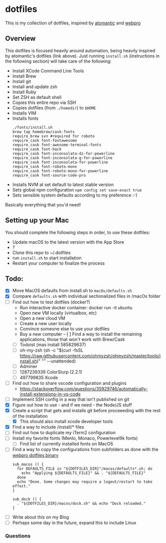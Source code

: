 # dotfiles
This is my collection of dotfiles, inspired by [atomantic](https://github.com/atomantic/dotfiles) and [webpro](https://github.com/webpro/dotfiles)

## Overview

This dotfiles is focused heavily around automation, being heavily inspired by atomantic's dotfiles (link above). Just running `install.sh` (instructions in the following section) will take care of the following:

- Install XCode Command Line Tools
- Install Brew
- Install git
- Install and update zsh
- Install Ruby
- Set ZSH as default shell
- Copies this entire repo via SSH
- Copies dotfiles (from `./homedir`) to `$HOME`
- Installs VIM
- Installs fonts
  ```
  ./fonts/install.sh
  brew tap homebrew/cask-fonts
  require_brew svn #required for roboto
  require_cask font-fontawesome
  require_cask font-awesome-terminal-fonts
  require_cask font-hack
  require_cask font-inconsolata-dz-for-powerline
  require_cask font-inconsolata-g-for-powerline
  require_cask font-inconsolata-for-powerline
  require_cask font-roboto-mono
  require_cask font-roboto-mono-for-powerline
  require_cask font-source-code-pro
  ```
- Installs NVM at set default to latest stable version
- Sets global npm configuration `npm config set save-exact true`
- Sets sensible system defaults according to my preference :-)

Basically everything that you'd need!

## Setting up your Mac
You should complete the following steps in order, to use these dotfiles:
- Update macOS to the latest version with the App Store
- ?
- Clone this repo to ~/.dotfiles
- run `install.sh` to start installation
- Restart your computer to finalize the process


## Todo:

- [x] Move MacOS defaults from install.sh to `macOs/defaults.sh`
- [x] Compare `defaults.sh` with individual sectionalized files in /macOs folder
- [ ] Find out how to test dotfiles (docker?)
  - Run interactive docker container: docker run -it ubuntu
  - Open new VM locally (virtualbox, etc)
  - Open a new cloud VM
  - Create a new user locally
  - Convince someone else to use your dotfiles
  - Buy a new computer
– [ ] Find a way to install the remaining applications, those that won't work with Brew/Cask
  - [ ] Todoist (mas install 585829637)
  - [ ] oh-my-zsh (sh -c "$(curl -fsSL https://raw.githubusercontent.com/ohmyzsh/ohmyzsh/master/tools/install.sh)" "" --unattended)
  - [ ] Adminer
  - [ ] 1287239339 ColorSlurp (2.2.1)
  - [ ] 497799835 Xcode
- [ ] Find out how to share vscode configuration and plugins
  - https://stackoverflow.com/questions/35929746/automatically-install-extensions-in-vs-code
- [ ] Implement SSH config in a way that isn't published on git
- [x] Figure out how to use - and if we need - the Node/JS stuff
- [x] Create a script that gets and installs git before proceeeding with the rest of the installation
  - [x] This should also install xcode developer tools
- [x] Find a way to include /install/* files
- [ ] Find out how to duplicate my iTerm2 configuration
- [ ] Install my favorite fonts (Menlo, Monaco, Powerlevel9k fonts)
  - [ ] Find list of currently installed fonts on MacOS
- [ ] Find a way to copy the configurations from subfolders as done with the [webpro dotfiles binary](https://github.com/webpro/dotfiles/blob/master/bin/dotfiles)
  ```
  sub_macos () {
    for DEFAULTS_FILE in "${DOTFILES_DIR}"/macos/defaults*.sh; do
      echo "Applying ${DEFAULTS_FILE}" && . "${DEFAULTS_FILE}"
    done
    echo "Done. Some changes may require a logout/restart to take effect."
  }

  sub_dock () {
    . "${DOTFILES_DIR}/macos/dock.sh" && echo "Dock reloaded."
  }

- [ ] Write about this on my Blog
- [ ] Perhaps some day in the future, expand this to include Linux

### Questions
